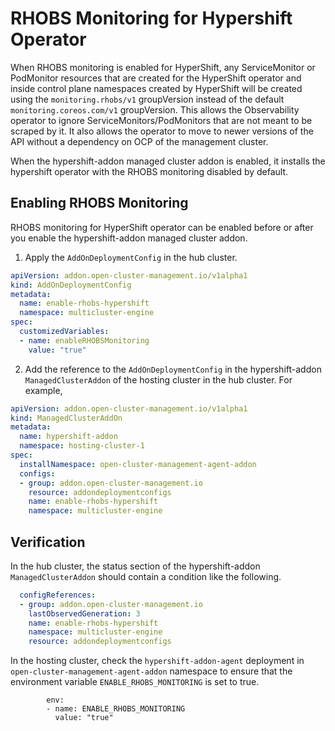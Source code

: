# RHOBS Monitoring for Hypershift Operator

When RHOBS monitoring is enabled for HyperShift, any ServiceMonitor or PodMonitor resources that are created for the HyperShift operator and inside control plane namespaces created by HyperShift will be created using the `monitoring.rhobs/v1` groupVersion instead of the default `monitoring.coreos.com/v1` groupVersion. This allows the Observability operator to ignore ServiceMonitors/PodMonitors that are not meant to be scraped by it. It also allows the operator to move to newer versions of the API without a dependency on OCP of the management cluster.

When the hypershift-addon managed cluster addon is enabled, it installs the hypershift operator with the RHOBS monitoring disabled by default. 

## Enabling RHOBS Monitoring

RHOBS monitoring for HyperShift operator can be enabled before or after you enable the hypershift-addon managed cluster addon.


1. Apply the `AddOnDeploymentConfig` in the hub cluster.

```yaml
apiVersion: addon.open-cluster-management.io/v1alpha1
kind: AddOnDeploymentConfig
metadata:
  name: enable-rhobs-hypershift
  namespace: multicluster-engine
spec:
  customizedVariables:
  - name: enableRHOBSMonitoring
    value: "true"
```

2. Add the reference to the `AddOnDeploymentConfig` in the hypershift-addon `ManagedClusterAddon` of the hosting cluster in the hub cluster. For example, 

```yaml
apiVersion: addon.open-cluster-management.io/v1alpha1
kind: ManagedClusterAddOn
metadata:
  name: hypershift-addon
  namespace: hosting-cluster-1
spec:
  installNamespace: open-cluster-management-agent-addon
  configs:
  - group: addon.open-cluster-management.io
    resource: addondeploymentconfigs
    name: enable-rhobs-hypershift
    namespace: multicluster-engine
```

## Verification

In the hub cluster, the status section of the hypershift-addon `ManagedClusterAddon` should contain a condition like the following.

```yaml
  configReferences:
  - group: addon.open-cluster-management.io
    lastObservedGeneration: 3
    name: enable-rhobs-hypershift
    namespace: multicluster-engine
    resource: addondeploymentconfigs
```

In the hosting cluster, check the `hypershift-addon-agent` deployment in `open-cluster-management-agent-addon` namespace to ensure that the environment variable `ENABLE_RHOBS_MONITORING` is set to true.

```
        env:
        - name: ENABLE_RHOBS_MONITORING
          value: "true"
```